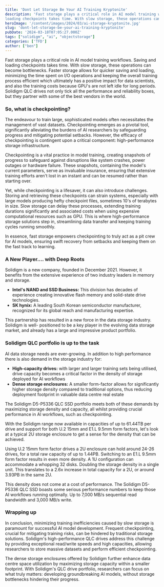 ```yaml
---
title: 'Dont Let Storage Be Your AI Training Kryptonite' 
description: 'Fast storage plays a critical role in AI model training workflows. Saving and
loading checkpoints takes time. With slow storage, these operations can '
heroImage: '/content/images/2024/03/ai-storage-kryptonite.jpg'
slug: 'dont-let-storage-be-your-ai-training-kryptonite'
pubDate: '2024-03-18T07:05:27.000Z'
tags: ["solidigm", "ai", "objectstorage"] 
categories: ['TFD']
author: ["ben"]
---
```


Fast storage plays a critical role in AI model training workflows. Saving and loading checkpoints takes time. With slow storage, these operations can become bottlenecks. Faster storage allows for quicker saving and loading, minimizing the time spent on I/O operations and keeping the overall training process efficient which ultimately has a positive impact for data scientists, and also the training costs because GPU's are not left idle for long periods. Solidigm QLC drives not only tick all the performance and reliability boxes, but they partner with some of the best vendors in the world.

### So, what is checkpointing?

The endeavour to train large, sophisticated models often necessitates the management of vast datasets. Checkpointing emerges as a pivotal tool, significantly alleviating the burdens of AI researchers by safeguarding progress and mitigating potential setbacks. However, the efficacy of checkpointing is contingent upon a critical component: high-performance storage infrastructure.

Checkpointing is a vital practice in model training, creating snapshots of progress to safeguard against disruptions like system crashes, power outages or hardware failure. These snapshots, containing the model's current parameters, serve as invaluable insurance, ensuring that extensive training efforts aren't lost in an instant and can be resumed rather than starting over.

Yet, while checkpointing is a lifesaver, it can also introduce challenges. Storing and retrieving these checkpoints can strain systems, especially with large models producing hefty checkpoint files, sometimes 10's of terabytes in size. Slow storage can delay these processes, extending training durations significantly and associated costs when using expensive computational resources such as GPU. This is where high-performance storage solutions step in, streamlining data transfer and keeping training cycles running smoothly.

In essence, fast storage empowers checkpointing to truly act as a pit crew for AI models, ensuring swift recovery from setbacks and keeping them on the fast track to learning.

### A New Player.... with Deep Roots

Solidigm is a new company, founded in December 2021. However, it benefits from the extensive experience of two industry leaders in memory and storage.

- **Intel's NAND and SSD Business:** This division has decades of experience creating innovative flash memory and solid-state drive technologies.
- **SK hynix:** A leading South Korean semiconductor manufacturer, recognized for its global reach and manufacturing expertise.

This partnership has resulted in a new force in the data storage industry. Solidigm is well- positioned to be a key player in the evolving data storage market, and already has a large and impressive product portfolio.

### Solidigm QLC portfolio is up to the task

AI data storage needs are ever-growing. In addition to high performance there is also demand in the storage industry for:

- **High-capacity drives:** with larger and larger training sets being utilised, drive capacity becomes a critical factor in the density of storage deployed for AI workflows
- **Dense storage enclosures:** A smaller form-factor allows for significantly higher storage density compared to traditional options, thus reducing deployment footprint in valuable data centre real estate

The Solidigm D5-P5336 QLC SSD portfolio meets both of these demands by maximizing storage density and capacity, all whilst providing crucial performance in AI workflows, such as checkpointing.

With the Solidigm range now available in capacities of up to 61.44TB per drive and support for both U.2 15mm and E1.L 9.5mm form factors, let's look at a typical 2U storage enclosure to get a sense for the density that can be achieved. 

Using U.2 15mm form factor drives a 2U enclosure can hold around 24-26 drives, for a total raw capacity of up to 1.44PB. Switching to an E1.L 9.5mm form factor results in even more density. A 1U configuration can accommodate a whopping 32 disks. Doubling the storage density in a single unit. This translates to a 2.6x increase in total capacity for a 2U, or around 3.93PB in the same 2U.

This density does not come at a cost of performance. The Solidigm D5-P5336 QLC SSD boasts some serious performance numbers to keep those AI workflows running optimally. Up to 7,000 MB/s sequential read bandwidth and 3,000 MB/s write.

### Wrapping up

In conclusion, minimizing training inefficiencies caused by slow storage is paramount for successful AI model development. Frequent checkpointing, crucial for mitigating training risks, can be hindered by traditional storage solutions. Solidigm's high-performance QLC drives address this challenge by providing exceptional read/write speeds and high capacities, allowing researchers to store massive datasets and perform efficient checkpointing. 

The dense storage enclosures offered by Solidigm further enhance data centre space utilization by maximizing storage capacity within a smaller footprint. With Solidigm's QLC drive portfolio, researchers can focus on what truly matters: developing groundbreaking AI models, without storage bottlenecks hindering their progress.

